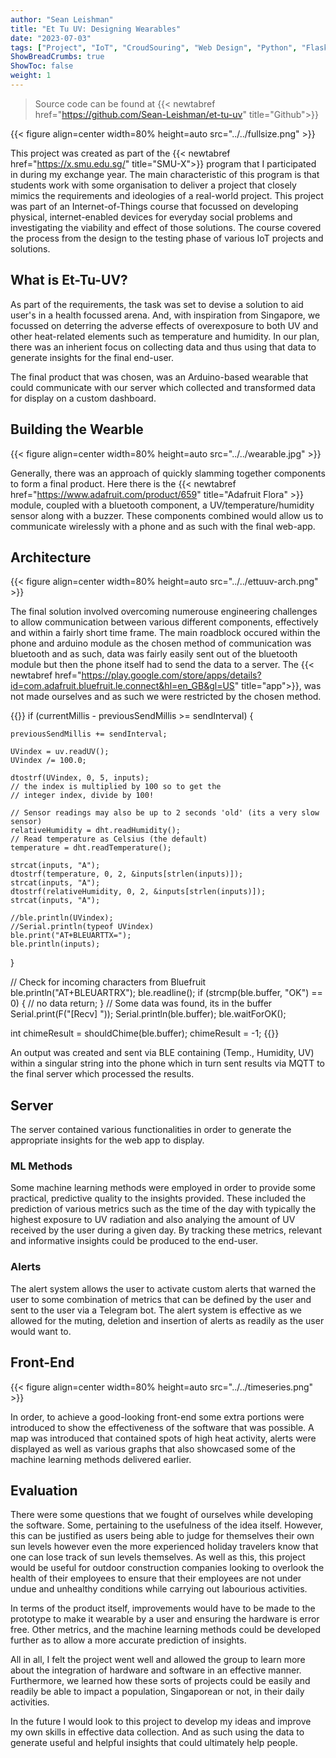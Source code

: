 ```yaml
---
author: "Sean Leishman"
title: "Et Tu UV: Designing Wearables"
date: "2023-07-03"
tags: ["Project", "IoT", "CroudSouring", "Web Design", "Python", "Flask"]
ShowBreadCrumbs: true
ShowToc: false
weight: 1
---
```


> Source code can be found at {{< newtabref href="https://github.com/Sean-Leishman/et-tu-uv" title="Github">}}

{{< figure align=center width=80% height=auto  src="../../fullsize.png" >}}

This project was created as part of the {{< newtabref href="https://x.smu.edu.sg/" title="SMU-X">}} program that I participated in during my exchange year. The main characteristic of this program is that students work with some organisation to deliver a project that closely mimics the requirements and ideologies of a real-world project. This project was part of an Internet-of-Things course that focussed on developing physical, internet-enabled devices for everyday social problems and investigating the viability and effect of those solutions. The course covered the process from the design to the testing phase of various IoT projects and solutions.

## What is Et-Tu-UV?

As part of the requirements, the task was set to devise a solution to aid user's in a health focussed arena. And, with inspiration from Singapore, we focussed on deterring the adverse effects of overexposure to both UV and other heat-related elements such as temperature and humidity. In our plan, there was an inherient focus on collecting data and thus using that data to generate insights for the final end-user.

The final product that was chosen, was an Arduino-based wearable that could communicate with our server which collected and transformed data for display on a custom dashboard.

## Building the Wearble

{{< figure align=center width=80% height=auto  src="../../wearable.jpg" >}}

Generally, there was an approach of quickly slamming together components to form a final product. Here there is the {{< newtabref href="https://www.adafruit.com/product/659" title="Adafruit Flora" >}} module, coupled with a bluetooth component, a UV/temperature/humidity sensor along with a buzzer. These components combined would allow us to communicate wirelessly with a phone and as such with the final web-app.

## Architecture

{{< figure align=center width=80% height=auto  src="../../ettuuv-arch.png" >}}

The final solution involved overcoming numerouse engineering challenges to allow communication between various different components, effectively and within a fairly short time frame. The main roadblock occured within the phone and arduino module as the chosen method of communication was bluetooth and as such, data was fairly easily sent out of the bluetooth module but then the phone itself had to send the data to a server. The
{{< newtabref href="https://play.google.com/store/apps/details?id=com.adafruit.bluefruit.le.connect&hl=en_GB&gl=US" title="app">}}, was not made ourselves and as such we were restricted by the chosen method.

{{<highlight cpp>}}
if (currentMillis - previousSendMillis >= sendInterval) {

    previousSendMillis += sendInterval;

    UVindex = uv.readUV();
    UVindex /= 100.0;

    dtostrf(UVindex, 0, 5, inputs);
    // the index is multiplied by 100 so to get the
    // integer index, divide by 100!

    // Sensor readings may also be up to 2 seconds 'old' (its a very slow sensor)
    relativeHumidity = dht.readHumidity();
    // Read temperature as Celsius (the default)
    temperature = dht.readTemperature();

    strcat(inputs, "A");
    dtostrf(temperature, 0, 2, &inputs[strlen(inputs)]);
    strcat(inputs, "A");
    dtostrf(relativeHumidity, 0, 2, &inputs[strlen(inputs)]);
    strcat(inputs, "A");

    //ble.println(UVindex);
    //Serial.println(typeof UVindex)
    ble.print("AT+BLEUARTTX=");
    ble.println(inputs);

}

// Check for incoming characters from Bluefruit
ble.println("AT+BLEUARTRX");
ble.readline();
if (strcmp(ble.buffer, "OK") == 0) {
// no data
return;
}
// Some data was found, its in the buffer
Serial.print(F("[Recv] "));
Serial.println(ble.buffer);
ble.waitForOK();

int chimeResult = shouldChime(ble.buffer);
chimeResult = -1;
{{</highlight>}}

An output was created and sent via BLE containing (Temp., Humidity, UV) within a singular string into the phone which in turn sent results via MQTT to the final server which processed the results.

## Server

The server contained various functionalities in order to generate the appropriate insights for the web app to display.

### ML Methods

Some machine learning methods were employed in order to provide some practical, predictive quality to the insights provided. These included the prediction of various metrics such as the time of the day with typically the highest exposure to UV radiation and also analying the amount of UV received by the user during a given day. By tracking these metrics, relevant and informative insights could be produced to the end-user.

### Alerts

The alert system allows the user to activate custom alerts that warned the user to some combination of metrics that can be defined by the user and sent to the user via a Telegram bot. The alert system is effective as we allowed for the muting, deletion and insertion of alerts as readily as the user would want to.

## Front-End

{{< figure align=center width=80% height=auto  src="../../timeseries.png" >}}

In order, to achieve a good-looking front-end some extra portions were introduced to show the effectiveness of the software that was possible. A map was introduced that contained spots of high heat activity, alerts were displayed as well as various graphs that also showcased some of the machine learning methods delivered earlier.

## Evaluation

There were some questions that we fought of ourselves while developing the software. Some, pertaining to the usefulness of the idea itself. However, this can be justified as users being able to judge for themselves their own sun levels however even the more experienced holiday travelers know that one can lose track of sun levels themselves. As well as this, this project would be useful for outdoor construction companies looking to overlook the health of their employees to ensure that their employees are not under undue and unhealthy conditions while carrying out labourious activities.

In terms of the product itself, improvements would have to be made to the prototype to make it wearable by a user and ensuring the hardware is error free. Other metrics, and the machine learning methods could be developed further as to allow a more accurate prediction of insights.

All in all, I felt the project went well and allowed the group to learn more about the integration of hardware and software in an effective manner. Furthermore, we learned how these sorts of projects could be easily and readily be able to impact a population, Singaporean or not, in their daily activities.

In the future I would look to this project to develop my ideas and improve my own skills in effective data collection. And as such using the data to generate useful and helpful insights that could ultimately help people.

